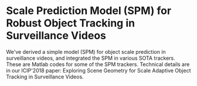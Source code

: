 # Scale Prediction Model (SPM) for Robust Object Tracking in Surveillance Videos
We've derived a simple model (SPM) for object scale prediction in surveillance videos, and integrated the SPM in various SOTA trackers.
These are Matlab codes for some of the SPM trackers. Technical details are in our ICIP'2018 paper: Exploring Scene Geometry for Scale Adaptive Object Tracking in Surveillance Videos.
